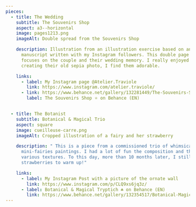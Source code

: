 ```yaml
---
pieces:
  - title: The Wedding
    subtitle: The Souvenirs Shop
    aspect: a3--horizontal
    image: pages1213.png
    imageAlt: Double spread from the Souvenirs Shop

    description: Illustration from an illustration exercise based on an original
      manuscript written with my Instagram followers. This double page spread
      focuses on the couple and their wedding memory. I really enjoyed
      creating their old sepia photo, I find them adorable.

    links:
      - label: My Instagram page @Atelier.Traviole
        link: https://www.instagram.com/atelier.traviole/
      - link: https://www.behance.net/gallery/132281449/The-Souvenirs-Shop-A-dummy-picture-book
        label: The Souvenirs Shop ⭐ on Behance (EN)


  - title: The Botanist
    subtitle: Botanical & Magical Trio
    aspect: square
    image: cueilleuse-carre.png
    imageAlt: Cropped illustration of a fairy and her strawberry

    description: " This is a piece from a commissioned trio of whimsical
      mini-fairies paintings. I had a lot of fun the composition and the
      various textures. To this day, more than 10 months later, I still doodle
      strawberries to warm up!"

    links:
      - label: My Instagram Post with a picture of the ornate wall
        link: https://www.instagram.com/p/CLQ9xs6jq3z/
      - label: Botanical & Magical Tryptich ☘️ on Behance (EN)
        link: https://www.behance.net/gallery/132354517/Botanical-Magical-Tryptich
---
```

